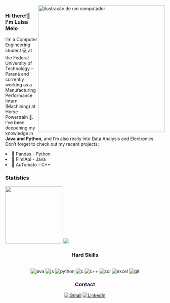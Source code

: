 <img src="https://raw.githubusercontent.com/MicaelliMedeiros/micaellimedeiros/master/image/computer-illustration.png" alt="ilustração de um computador" min-width="400px" max-width="400px" width="400px" align="right">
<h3>Hi there!👋 I'm Luisa Melo </h3>
<p align="left"> 
  
  I’m a Computer Engineering student 💻 at the Federal University of Technology – Paraná and currently working as a Manufacturing Performance Intern (Machining) at Horse Powertrain 🐎. I’ve been deepening my knowledge in <strong>Java and Python</strong>, and I’m also really into Data Analysis and Electronics.
Don’t forget to check out my recent projects:
  <li>🐼 Pandas - Python</li>
  <li>🍵 FimlApi - Java</li>
  <li>🍅 AuTomato - C++</li>
</p>


<h3>Statistics </h3>
<div align="left">
  <img height="180rem" src="https://github-readme-stats.vercel.app/api/top-langs/?username=Melo-Luisa&hide_progress=false&bg_color=ffffff&title_color=800080&text_color=000000&hide_border=true&layout=donut"/>
  <img src="https://github-readme-stats.vercel.app/api?username=Melo-Luisa&show_icons=true&include_all_commits=true&count_private=true&bg_color=800080&title_color=ffffff&text_color=ffffff&icon_color=000000&hide_border=true"/>

 </div>
 
<h3 align='center'> Hard Skills</h3>

<div style="display: inline_block" align='center'><br/>
<img alt="java" src="https://img.shields.io/badge/Java-ED8B00?style=for-the-badge&logo=java&logoColor=white">
<img alt="js" src="https://img.shields.io/badge/JavaScript-323330?style=for-the-badge&logo=javascript&logoColor=F7DF1E">
<img alt="python" src="https://img.shields.io/badge/Python-3776AB?style=for-the-badge&logo=python&logoColor=white">
<img alt="c" src="https://img.shields.io/badge/C-00599C?style=for-the-badge&logo=c&logoColor=white">
<img alt="c++" src="https://img.shields.io/badge/C%2B%2B-00599C?style=for-the-badge&logo=c%2B%2B&logoColor=white">
<img alt="sql" src="https://img.shields.io/badge/MySQL-00000F?style=for-the-badge&logo=mysql&logoColor=white">
<img alt="excel" src="https://img.shields.io/badge/Microsoft_Excel-217346?style=for-the-badge&logo=microsoft-excel&logoColor=white">
<img alt="git" src="https://img.shields.io/badge/Git-E34F26?style=for-the-badge&logo=git&logoColor=white"></div>


<h3 align='center'> Contact </h3>
<p align="center">
  <a href="#" title="Gmail">
  <img src="https://img.shields.io/badge/Gmail-D14836?style=for-the-badge&logo=gmail&logoColor=white&link=luhcotmel@gmail.com" alt="Gmail"/></a>
  <a href="#" title="LinkedIn">
  <img src="https://img.shields.io/badge/LinkedIn-0077B5?style=for-the-badge&logo=linkedin&logoColor=white&link=https://www.linkedin.com/in/luisa-melo/" alt="LinkedIn"/></a>
</p>


</div></br><br><br>


 

 
